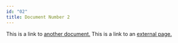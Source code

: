 ```yaml
---
id: "02"
title: Document Number 2
---
```


This is a link to [another document.](pq/01.md) This is a link to an [external page.](http://www.example.com/)
